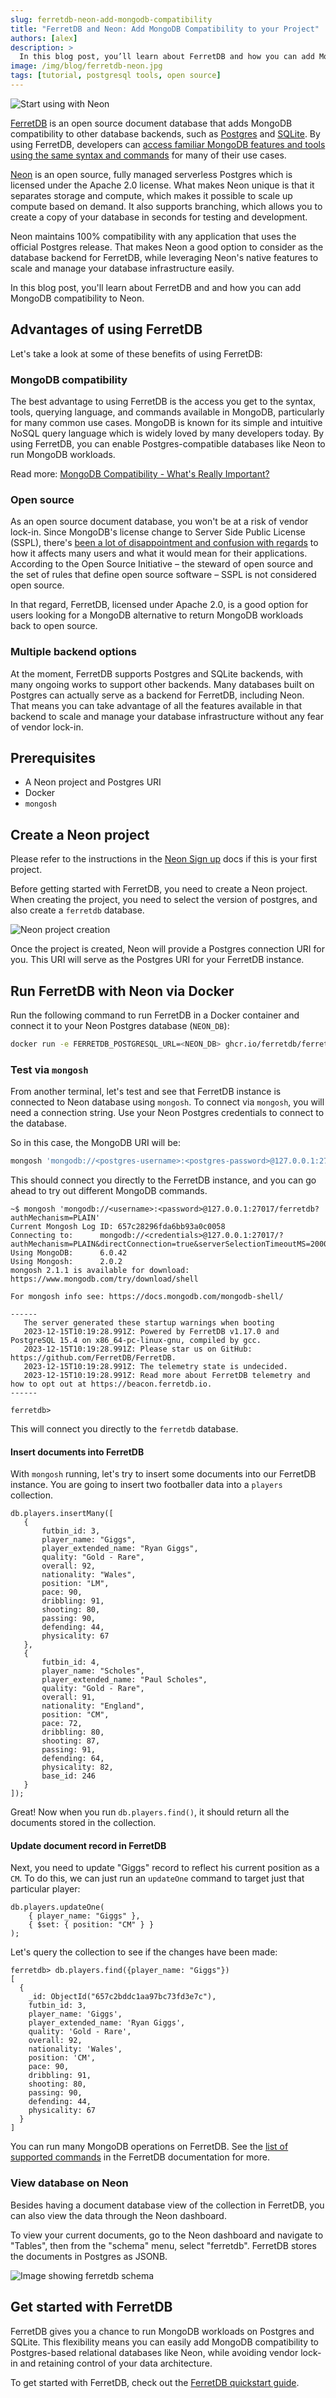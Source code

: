 ```yaml
---
slug: ferretdb-neon-add-mongodb-compatibility
title: "FerretDB and Neon: Add MongoDB Compatibility to your Project"
authors: [alex]
description: >
  In this blog post, you’ll learn about FerretDB and how you can add MongoDB compatibility to Neon as its Postgres backend.
image: /img/blog/ferretdb-neon.jpg
tags: [tutorial, postgresql tools, open source]
---
```


![Start using with Neon](/img/blog/ferretdb-neon.jpg)

[FerretDB](https://www.ferretdb.com/) is an open source document database that adds MongoDB compatibility to other database backends, such as [Postgres](https://www.postgresql.org/) and [SQLite](https://www.sqlite.org/).
By using FerretDB, developers can [access familiar MongoDB features and tools using the same syntax and commands](https://blog.ferretdb.io/mongodb-crud-operations-with-ferretdb/) for many of their use cases.

<!--truncate-->

[Neon](https://bit.ly/48jQL48) is an open source, fully managed serverless Postgres which is licensed under the Apache 2.0 license.
What makes Neon unique is that it separates storage and compute, which makes it possible to scale up compute based on demand.
It also supports branching, which allows you to create a copy of your database in seconds for testing and development.

Neon maintains 100% compatibility with any application that uses the official Postgres release.
That makes Neon a good option to consider as the database backend for FerretDB, while leveraging Neon's native features to scale and manage your database infrastructure easily.

In this blog post, you'll learn about FerretDB and and how you can add MongoDB compatibility to Neon.

## Advantages of using FerretDB

Let's take a look at some of these benefits of using FerretDB:

### MongoDB compatibility

The best advantage to using FerretDB is the access you get to the syntax, tools, querying language, and commands available in MongoDB, particularly for many common use cases.
MongoDB is known for its simple and intuitive NoSQL query language which is widely loved by many developers today.
By using FerretDB, you can enable Postgres-compatible databases like Neon to run MongoDB workloads.

Read more: [MongoDB Compatibility - What's Really Important?](https://blog.ferretdb.io/mongodb-compatibility-whats-really-important/)

### Open source

As an open source document database, you won't be at a risk of vendor lock-in.
Since MongoDB's license change to Server Side Public License (SSPL), there's [been a lot of disappointment and confusion with regards](https://blog.ferretdb.io/open-source-is-in-danger/) to how it affects many users and what it would mean for their applications.
According to the Open Source Initiative – the steward of open source and the set of rules that define open source software – SSPL is not considered open source.

In that regard, FerretDB, licensed under Apache 2.0, is a good option for users looking for a MongoDB alternative to return MongoDB workloads back to open source.

### Multiple backend options

At the moment, FerretDB supports Postgres and SQLite backends, with many ongoing works to support other backends.
Many databases built on Postgres can actually serve as a backend for FerretDB, including Neon.
That means you can take advantage of all the features available in that backend to scale and manage your database infrastructure without any fear of vendor lock-in.

## Prerequisites

- A Neon project and Postgres URI
- Docker
- `mongosh`

## Create a Neon project

Please refer to the instructions in the [Neon Sign up](https://bit.ly/3RZ9zRf) docs if this is your first project.

Before getting started with FerretDB, you need to create a Neon project.
When creating the project, you need to select the version of postgres, and also create a `ferretdb` database.

![Neon project creation](/img/blog/neon-create-project.png)

Once the project is created, Neon will provide a Postgres connection URI for you.
This URI will serve as the Postgres URI for your FerretDB instance.

## Run FerretDB with Neon via Docker

Run the following command to run FerretDB in a Docker container and connect it to your Neon Postgres database (`NEON_DB`):

```sh
docker run -e FERRETDB_POSTGRESQL_URL=<NEON_DB> ghcr.io/ferretdb/ferretdb
```

### Test via `mongosh`

From another terminal, let's test and see that FerretDB instance is connected to Neon database using `mongosh`.
To connect via `mongosh`, you will need a connection string.
Use your Neon Postgres credentials to connect to the database.

So in this case, the MongoDB URI will be:

```sh
mongosh 'mongodb://<postgres-username>:<postgres-password>@127.0.0.1:27017/ferretdb?authMechanism=PLAIN'
```

This should connect you directly to the FerretDB instance, and you can go ahead to try out different MongoDB commands.

```text
~$ mongosh 'mongodb://<username>:<password>@127.0.0.1:27017/ferretdb?authMechanism=PLAIN'
Current Mongosh Log ID: 657c28296fda6bb93a0c0058
Connecting to:      mongodb://<credentials>@127.0.0.1:27017/?authMechanism=PLAIN&directConnection=true&serverSelectionTimeoutMS=2000&appName=mongosh+2.0.2
Using MongoDB:      6.0.42
Using Mongosh:      2.0.2
mongosh 2.1.1 is available for download: https://www.mongodb.com/try/download/shell

For mongosh info see: https://docs.mongodb.com/mongodb-shell/

------
   The server generated these startup warnings when booting
   2023-12-15T10:19:28.991Z: Powered by FerretDB v1.17.0 and PostgreSQL 15.4 on x86_64-pc-linux-gnu, compiled by gcc.
   2023-12-15T10:19:28.991Z: Please star us on GitHub: https://github.com/FerretDB/FerretDB.
   2023-12-15T10:19:28.991Z: The telemetry state is undecided.
   2023-12-15T10:19:28.991Z: Read more about FerretDB telemetry and how to opt out at https://beacon.ferretdb.io.
------

ferretdb>
```

This will connect you directly to the `ferretdb` database.

#### Insert documents into FerretDB

With `mongosh` running, let's try to insert some documents into our FerretDB instance.
You are going to insert two footballer data into a `players` collection.

```json5
db.players.insertMany([
   {
       futbin_id: 3,
       player_name: "Giggs",
       player_extended_name: "Ryan Giggs",
       quality: "Gold - Rare",
       overall: 92,
       nationality: "Wales",
       position: "LM",
       pace: 90,
       dribbling: 91,
       shooting: 80,
       passing: 90,
       defending: 44,
       physicality: 67
   },
   {
       futbin_id: 4,
       player_name: "Scholes",
       player_extended_name: "Paul Scholes",
       quality: "Gold - Rare",
       overall: 91,
       nationality: "England",
       position: "CM",
       pace: 72,
       dribbling: 80,
       shooting: 87,
       passing: 91,
       defending: 64,
       physicality: 82,
       base_id: 246
   }
]);
```

Great!
Now when you run `db.players.find()`, it should return all the documents stored in the collection.

#### Update document record in FerretDB

Next, you need to update "Giggs" record to reflect his current position as a `CM`.
To do this, we can just run an `updateOne` command to target just that particular player:

```json5
db.players.updateOne(
    { player_name: "Giggs" },
    { $set: { position: "CM" } }
);
```

Let's query the collection to see if the changes have been made:

```text
ferretdb> db.players.find({player_name: "Giggs"})
[
  {
    _id: ObjectId("657c2bddc1aa97bc73fd3e7c"),
    futbin_id: 3,
    player_name: 'Giggs',
    player_extended_name: 'Ryan Giggs',
    quality: 'Gold - Rare',
    overall: 92,
    nationality: 'Wales',
    position: 'CM',
    pace: 90,
    dribbling: 91,
    shooting: 80,
    passing: 90,
    defending: 44,
    physicality: 67
  }
]
```

You can run many MongoDB operations on FerretDB.
See the [list of supported commands](https://docs.ferretdb.io/reference/supported-commands/) in the FerretDB documentation for more.

### View database on Neon

Besides having a document database view of the collection in FerretDB, you can also view the data through the Neon dashboard.

To view your current documents, go to the Neon dashboard and navigate to "Tables", then from the "schema" menu, select "ferretdb".
FerretDB stores the documents in Postgres as JSONB.

![Image showing ferretdb schema](/img/blog/neon-display-tables.png)

## Get started with FerretDB

FerretDB gives you a chance to run MongoDB workloads on Postgres and SQLite.
This flexibility means you can easily add MongoDB compatibility to Postgres-based relational databases like Neon, while avoiding vendor lock-in and retaining control of your data architecture.

To get started with FerretDB, check out the [FerretDB quickstart guide](https://docs.ferretdb.io/quickstart-guide/).
